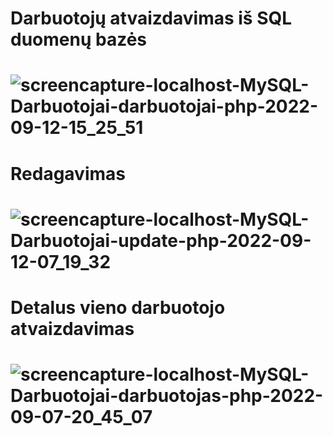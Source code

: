 # Darbuotojų atvaizdavimas iš SQL duomenų bazės
# ![screencapture-localhost-MySQL-Darbuotojai-darbuotojai-php-2022-09-12-15_25_51](https://user-images.githubusercontent.com/107037107/189653000-6aa91201-39a5-41f6-90ef-c1ad496852a1.png)
# Redagavimas
# ![screencapture-localhost-MySQL-Darbuotojai-update-php-2022-09-12-07_19_32](https://user-images.githubusercontent.com/107037107/189573369-31328daa-5a67-41f9-aa48-e6eae09ac8bd.png)
# Detalus vieno darbuotojo atvaizdavimas
# ![screencapture-localhost-MySQL-Darbuotojai-darbuotojas-php-2022-09-07-20_45_07](https://user-images.githubusercontent.com/107037107/188944694-de4a449b-5121-4a6b-a38b-3ecc256e1f22.png)
